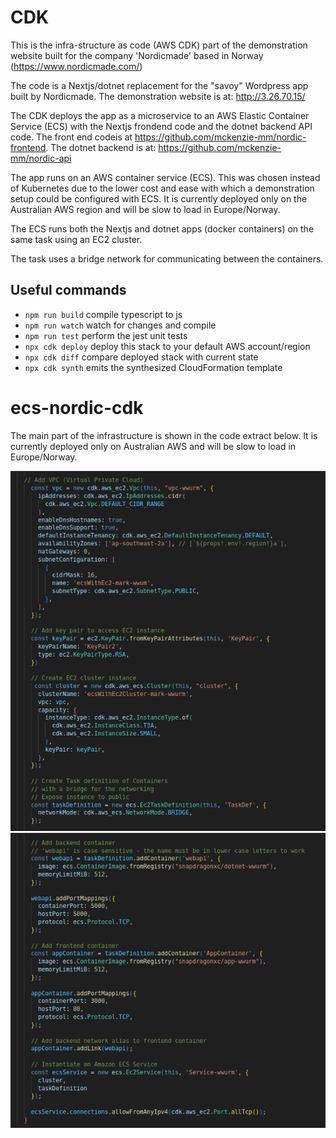 # CDK 

This is the infra-structure as code (AWS CDK) part of the demonstration website built for the company 'Nordicmade' based in Norway (https://www.nordicmade.com/) 

The code is a Nextjs/dotnet replacement for the "savoy" Wordpress app built by Nordicmade. The demonstration website is at: http://3.26.70.15/

The CDK deploys the app as a microservice to an AWS Elastic Container Service (ECS) with the Nextjs frondend code and the dotnet backend API code.
The front end codeis at https://github.com/mckenzie-mm/nordic-frontend. The dotnet backend is at: https://github.com/mckenzie-mm/nordic-api

The app runs on an AWS container service (ECS). This was chosen instead of Kubernetes due to the lower cost and ease with which a demonstration setup could be configured with ECS. It is currently deployed only on the Australian AWS region and will be slow to load in Europe/Norway. 

The ECS runs both the Nextjs and dotnet apps (docker containers) on the same task using an EC2 cluster.

The task uses a bridge network for communicating between the containers.

## Useful commands

* `npm run build`   compile typescript to js
* `npm run watch`   watch for changes and compile
* `npm run test`    perform the jest unit tests
* `npx cdk deploy`  deploy this stack to your default AWS account/region
* `npx cdk diff`    compare deployed stack with current state
* `npx cdk synth`   emits the synthesized CloudFormation template
# ecs-nordic-cdk

The main part of the infrastructure is shown in the code extract below. It is currently deployed only on Australian AWS and will be slow to load in Europe/Norway.

![alt text](https://github.com/mckenzie-mm/ecs-nordic-cdk/blob/main/images-readme/1.png)
![alt text](https://github.com/mckenzie-mm/ecs-nordic-cdk/blob/main/images-readme/2.png)
